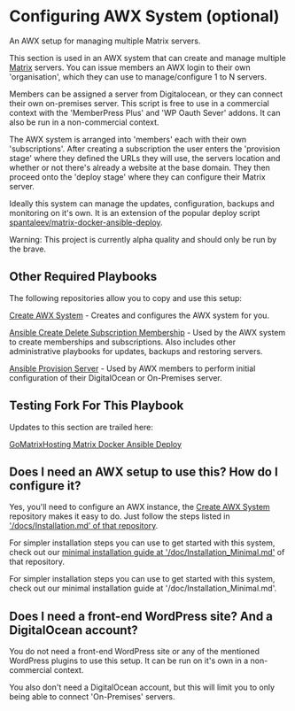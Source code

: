 # Configuring AWX System (optional)

An AWX setup for managing multiple Matrix servers.

This section is used in an AWX system that can create and manage multiple [Matrix](http://matrix.org/) servers. You can issue members an AWX login to their own 'organisation', which they can use to manage/configure 1 to N servers.

Members can be assigned a server from Digitalocean, or they can connect their own on-premises server. This script is free to use in a commercial context with the 'MemberPress Plus' and 'WP Oauth Sever' addons. It can also be run in a non-commercial context.

The AWX system is arranged into 'members' each with their own 'subscriptions'. After creating a subscription the user enters the 'provision stage' where they defined the URLs they will use, the servers location and whether or not there's already a website at the base domain. They then proceed onto the 'deploy stage' where they can configure their Matrix server.

Ideally this system can manage the updates, configuration, backups and monitoring on it's own. It is an extension of the popular deploy script [spantaleev/matrix-docker-ansible-deploy](https://github.com/spantaleev/matrix-docker-ansible-deploy).

Warning: This project is currently alpha quality and should only be run by the brave.


## Other Required Playbooks

The following repositories allow you to copy and use this setup:

[Create AWX System](https://gitlab.com/GoMatrixHosting/create-awx-system) - Creates and configures the AWX system for you.

[Ansible Create Delete Subscription Membership](https://gitlab.com/GoMatrixHosting/ansible-create-delete-subscription-membership) - Used by the AWX system to create memberships and subscriptions. Also includes other administrative playbooks for updates, backups and restoring servers.

[Ansible Provision Server](https://gitlab.com/GoMatrixHosting/ansible-provision-server) - Used by AWX members to perform initial configuration of their DigitalOcean or On-Premises server.

## Testing Fork For This Playbook

Updates to this section are trailed here:

[GoMatrixHosting Matrix Docker Ansible Deploy](https://gitlab.com/GoMatrixHosting/gomatrixhosting-matrix-docker-ansible-deploy)


## Does I need an AWX setup to use this? How do I configure it? 

Yes, you'll need to configure an AWX instance, the [Create AWX System](https://gitlab.com/GoMatrixHosting/create-awx-system) repository makes it easy to do. Just follow the steps listed in ['/docs/Installation.md' of that repository](https://gitlab.com/GoMatrixHosting/create-awx-system/-/blob/master/docs/Installation.md). 

For simpler installation steps you can use to get started with this system, check out our [minimal installation guide at '/doc/Installation_Minimal.md'](https://gitlab.com/GoMatrixHosting/create-awx-system/-/blob/master/docs/Installation_Minimal.md) of that repository.

For simpler installation steps you can use to get started with this system, check out our minimal installation guide at '/doc/Installation_Minimal.md'.


## Does I need a front-end WordPress site? And a DigitalOcean account? 

You do not need a front-end WordPress site or any of the mentioned WordPress plugins to use this setup. It can be run on it's own in a non-commercial context.

You also don't need a DigitalOcean account, but this will limit you to only being able to connect 'On-Premises' servers.

